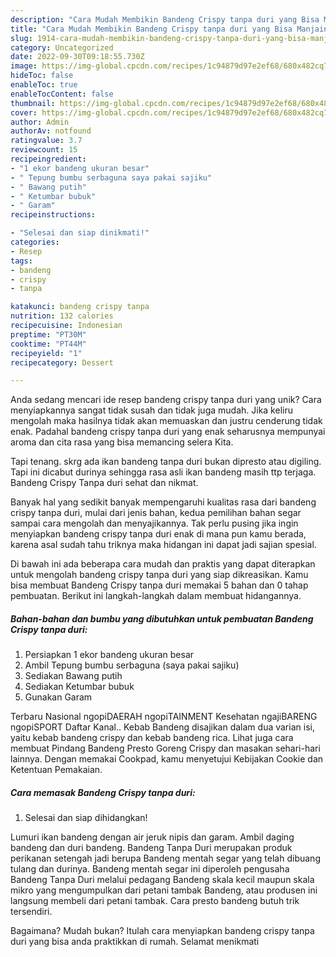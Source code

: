 ```yaml
---
description: "Cara Mudah Membikin Bandeng Crispy tanpa duri yang Bisa Manjain Lidah"
title: "Cara Mudah Membikin Bandeng Crispy tanpa duri yang Bisa Manjain Lidah"
slug: 1914-cara-mudah-membikin-bandeng-crispy-tanpa-duri-yang-bisa-manjain-lidah
category: Uncategorized
date: 2022-09-30T09:18:55.730Z
image: https://img-global.cpcdn.com/recipes/1c94879d97e2ef68/680x482cq70/bandeng-crispy-tanpa-duri-foto-resep-utama.jpg
hideToc: false
enableToc: true
enableTocContent: false
thumbnail: https://img-global.cpcdn.com/recipes/1c94879d97e2ef68/680x482cq70/bandeng-crispy-tanpa-duri-foto-resep-utama.jpg
cover: https://img-global.cpcdn.com/recipes/1c94879d97e2ef68/680x482cq70/bandeng-crispy-tanpa-duri-foto-resep-utama.jpg
author: Admin
authorAv: notfound
ratingvalue: 3.7
reviewcount: 15
recipeingredient:
- "1 ekor bandeng ukuran besar"
- " Tepung bumbu serbaguna saya pakai sajiku"
- " Bawang putih"
- " Ketumbar bubuk"
- " Garam"
recipeinstructions:

- "Selesai dan siap dinikmati!"
categories:
- Resep
tags:
- bandeng
- crispy
- tanpa

katakunci: bandeng crispy tanpa 
nutrition: 132 calories
recipecuisine: Indonesian
preptime: "PT30M"
cooktime: "PT44M"
recipeyield: "1"
recipecategory: Dessert

---
```





Anda sedang mencari ide resep bandeng crispy tanpa duri yang unik? Cara menyiapkannya sangat tidak susah dan tidak juga mudah. Jika keliru mengolah maka hasilnya tidak akan memuaskan dan justru cenderung tidak enak. Padahal bandeng crispy tanpa duri yang enak seharusnya mempunyai aroma dan cita rasa yang bisa memancing selera Kita.





Tapi tenang. skrg ada ikan bandeng tanpa duri bukan dipresto atau digiling. Tapi ini dicabut durinya sehingga rasa asli ikan bandeng masih ttp terjaga. Bandeng Crispy Tanpa duri sehat dan nikmat.

Banyak hal yang sedikit banyak mempengaruhi kualitas rasa dari bandeng crispy tanpa duri, mulai dari jenis bahan, kedua pemilihan bahan segar sampai cara mengolah dan menyajikannya. Tak perlu pusing jika ingin menyiapkan bandeng crispy tanpa duri enak di mana pun kamu berada, karena asal sudah tahu triknya maka hidangan ini dapat jadi sajian spesial.






Di bawah ini ada beberapa cara mudah dan praktis yang dapat diterapkan untuk mengolah bandeng crispy tanpa duri yang siap dikreasikan. Kamu bisa membuat Bandeng Crispy tanpa duri memakai 5 bahan dan 0 tahap pembuatan. Berikut ini langkah-langkah dalam membuat hidangannya.

<!--inarticleads1-->

##### Bahan-bahan dan bumbu yang dibutuhkan untuk pembuatan Bandeng Crispy tanpa duri:

1. Persiapkan 1 ekor bandeng ukuran besar
1. Ambil  Tepung bumbu serbaguna (saya pakai sajiku)
1. Sediakan  Bawang putih
1. Sediakan  Ketumbar bubuk
1. Gunakan  Garam


Terbaru Nasional ngopiDAERAH ngopiTAINMENT Kesehatan ngajiBARENG ngopiSPORT Daftar Kanal.. Kebab Bandeng disajikan dalam dua varian isi, yaitu kebab bandeng crispy dan kebab bandeng rica. Lihat juga cara membuat Pindang Bandeng Presto Goreng Crispy dan masakan sehari-hari lainnya. Dengan memakai Cookpad, kamu menyetujui Kebijakan Cookie dan Ketentuan Pemakaian. 

<!--inarticleads2-->

##### Cara memasak Bandeng Crispy tanpa duri:


1. Selesai dan siap dihidangkan!

Lumuri ikan bandeng dengan air jeruk nipis dan garam. Ambil daging bandeng dan duri bandeng. Bandeng Tanpa Duri merupakan produk perikanan setengah jadi berupa Bandeng mentah segar yang telah dibuang tulang dan durinya. Bandeng mentah segar ini diperoleh pengusaha Bandeng Tanpa Duri melalui pedagang Bandeng skala kecil maupun skala mikro yang mengumpulkan dari petani tambak Bandeng, atau produsen ini langsung membeli dari petani tambak. Cara presto bandeng butuh trik tersendiri. 

Bagaimana? Mudah bukan? Itulah cara menyiapkan bandeng crispy tanpa duri yang bisa anda praktikkan di rumah. Selamat menikmati

